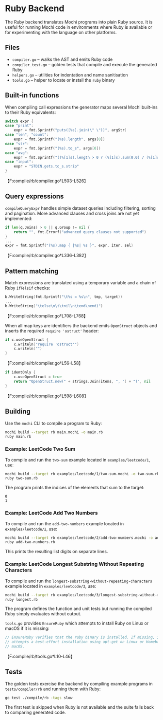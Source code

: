 # Ruby Backend

The Ruby backend translates Mochi programs into plain Ruby source. It is useful for running Mochi code in environments where Ruby is available or for experimenting with the language on other platforms.

## Files

- `compiler.go` – walks the AST and emits Ruby code
- `compiler_test.go` – golden tests that compile and execute the generated Ruby
- `helpers.go` – utilities for indentation and name sanitisation
- `tools.go` – helper to locate or install the `ruby` binary

## Built‑in functions

When compiling call expressions the generator maps several Mochi built‑ins to their Ruby equivalents:

```go
switch expr {
case "print":
    expr = fmt.Sprintf("puts([%s].join(\" \"))", argStr)
case "len", "count":
    expr = fmt.Sprintf("(%s).length", args[0])
case "str":
    expr = fmt.Sprintf("(%s).to_s", args[0])
case "avg":
    expr = fmt.Sprintf("((%[1]s).length > 0 ? (%[1]s).sum(0.0) / (%[1]s).length : 0)", args[0])
case "input":
    expr = "STDIN.gets.to_s.strip"
}
```
【F:compile/rb/compiler.go†L503-L526】

## Query expressions

`compileQueryExpr` handles simple dataset queries including filtering, sorting and pagination. More advanced clauses and cross joins are not yet implemented:

```go
if len(q.Joins) > 0 || q.Group != nil {
    return "", fmt.Errorf("advanced query clauses not supported")
}
...
expr = fmt.Sprintf("(%s).map { |%s| %s }", expr, iter, sel)
```
【F:compile/rb/compiler.go†L336-L382】

## Pattern matching

Match expressions are translated using a temporary variable and a chain of Ruby `if`/`elsif` checks:

```go
b.WriteString(fmt.Sprintf("\t%s = %s\n", tmp, target))
...
b.WriteString("\telse\n\t\tnil\n\tend\nend)")
```
【F:compile/rb/compiler.go†L708-L768】

When all map keys are identifiers the backend emits `OpenStruct` objects and inserts the required `require 'ostruct'` header:

```go
if c.useOpenStruct {
    c.writeln("require 'ostruct'")
    c.writeln("")
}
```
【F:compile/rb/compiler.go†L56-L58】

```go
if identOnly {
    c.useOpenStruct = true
    return "OpenStruct.new(" + strings.Join(items, ", ") + ")", nil
}
```
【F:compile/rb/compiler.go†L598-L608】

## Building

Use the `mochi` CLI to compile a program to Ruby:

```bash
mochi build --target rb main.mochi -o main.rb
ruby main.rb
```

### Example: LeetCode Two Sum

To compile and run the `two-sum` example located in `examples/leetcode/1`, use:

```bash
mochi build --target rb examples/leetcode/1/two-sum.mochi -o two-sum.rb
ruby two-sum.rb
```

The program prints the indices of the elements that sum to the target:

```
0
1
```

### Example: LeetCode Add Two Numbers

To compile and run the `add-two-numbers` example located in `examples/leetcode/2`, use:

```bash
mochi build --target rb examples/leetcode/2/add-two-numbers.mochi -o add-two-numbers.rb
ruby add-two-numbers.rb
```

This prints the resulting list digits on separate lines.

### Example: LeetCode Longest Substring Without Repeating Characters

To compile and run the `longest-substring-without-repeating-characters` example located in `examples/leetcode/3`, use:

```bash
mochi build --target rb examples/leetcode/3/longest-substring-without-repeating-characters.mochi -o longest.rb
ruby longest.rb
```

The program defines the function and unit tests but running the compiled Ruby simply evaluates without output.

`tools.go` provides `EnsureRuby` which attempts to install Ruby on Linux or macOS if it is missing:

```go
// EnsureRuby verifies that the ruby binary is installed. If missing, it
// attempts a best-effort installation using apt-get on Linux or Homebrew on
// macOS.
```
【F:compile/rb/tools.go†L10-L46】

## Tests

The golden tests exercise the backend by compiling example programs in `tests/compiler/rb` and running them with Ruby:

```bash
go test ./compile/rb -tags slow
```

The first test is skipped when Ruby is not available and the suite falls back to comparing generated code.

